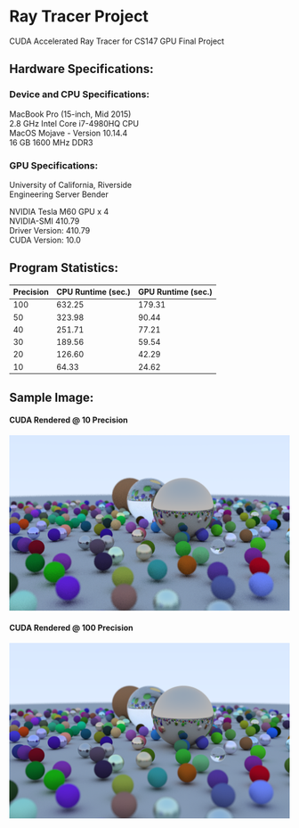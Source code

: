 # Ray Tracer Project
CUDA Accelerated Ray Tracer for CS147 GPU Final Project

## Hardware Specifications:
### Device and CPU Specifications:
MacBook Pro (15-inch, Mid 2015)<br />
2.8 GHz Intel Core i7-4980HQ CPU<br />
MacOS Mojave - Version 10.14.4<br />
16 GB 1600 MHz DDR3<br />

### GPU Specifications:
University of California, Riverside <br />
Engineering Server Bender<br />

NVIDIA Tesla M60 GPU x 4<br />
NVIDIA-SMI 410.79<br />
Driver Version: 410.79<br />
CUDA Version: 10.0<br />


## Program Statistics:

Precision | CPU Runtime (sec.) | GPU Runtime (sec.) 
------------ | ------------ | ------------
100 | 632.25 | 179.31
50 | 323.98 | 90.44
40 | 251.71 | 77.21
30 | 189.56 | 59.54
20 | 126.60 | 42.29
10 | 64.33 | 24.62


## Sample Image:

#### CUDA Rendered @ 10 Precision
![alt text](https://raw.githubusercontent.com/Alien002/Ray_Tracer_Project/master/Assets/CUDA_10_Image.png "CUDA_10_Image.png")


#### CUDA Rendered @ 100 Precision 
![alt text](https://raw.githubusercontent.com/Alien002/Ray_Tracer_Project/master/Assets/CUDA_100_Image.png "CUDA_100_Image.png")
